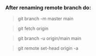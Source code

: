### After renaming remote branch do:

> git branch -m master main  

> git fetch origin  

> git branch -u origin/main main  

> git remote set-head origin -a  


